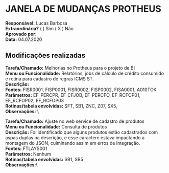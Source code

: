 # JANELA DE MUDANÇAS PROTHEUS

**Responsável:** Lucas Barbosa\
**Extraordinária?** ( ) Sim ( X ) Não\
**Aprovado por:**\
**Data:** 04.07.2020

## Modificações realizadas 

**Tarefa/Chamado:** Melhorias no Protheus para o projeto de BI\
**Menu ou Funcionalidade:** Relatórios, jobs de cálculo de crédito consumido e rotina para cadastro de regras ICMS ST.\
**Descrição:**\
**Fontes:** FISR0001, FISP0001, FISR0002, FISP0002, FISA0001, A010TOK\
**Parâmetros:** EF_PERCPR, EF_CFJOB, EF_PERCFO, EF_RCFOP01, EF_RCFOP02, EF_RCFOP03\
**Rotinas/tabela envolvidas:** SFT, SB1, ZNC, Z07, SX5, \
**Observações:** \

**Tarefa/Chamado:** Ajuste no web service de cadastro de produtos\
**Menu ou Funcionalidade:** Consulta de produtos\
**Descrição:** Foi identificado que alguns produtos estão cadastrados com aspas duplas na descrição, e esse caractere estava impactando a montagem do JSON, culminando assim em erros de integração.\
**Fontes:** FTLAYS001\
**Parâmetros:** Nenhum\
**Rotinas/tabela envolvidas:** SB1, SB5\
**Observações:**\

